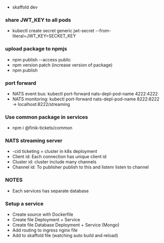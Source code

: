 - skaffold dev

### share JWT_KEY to all pods

- kubectl create secret generic jwt-secret --from-literal=JWT_KEY=SECKET_KEY

### upload package to npmjs

- npm publish --access public
- npm version patch (increase version of package)
- npm publish

### port forward

- NATS event bus: kubectl port-forward nats-depl-pod-name 4222:4222
- NATS monitoring: kubectl port-forward nats-depl-pod-name 8222:8222 -> localhost:8222/streaming

### Use common package in services

- npm i @finik-tickets/common

### NATS streaming server

- -cid ticketing = cluster in k8s deployment
- Client id: Each connection has unique client id
- Cluster id: cluster include many channels
- Channel id: To publisher publish to this and listenr listen to channel

### NOTES

- Each services has separate database

### Setup a service

- Create source with Dockerfile
- Create file Deployment + Service
- Create file Database Deployment + Service (Mongo)
- Add routing to ingress nginx file
- Add to skaffold file (watching auto build and reload)
